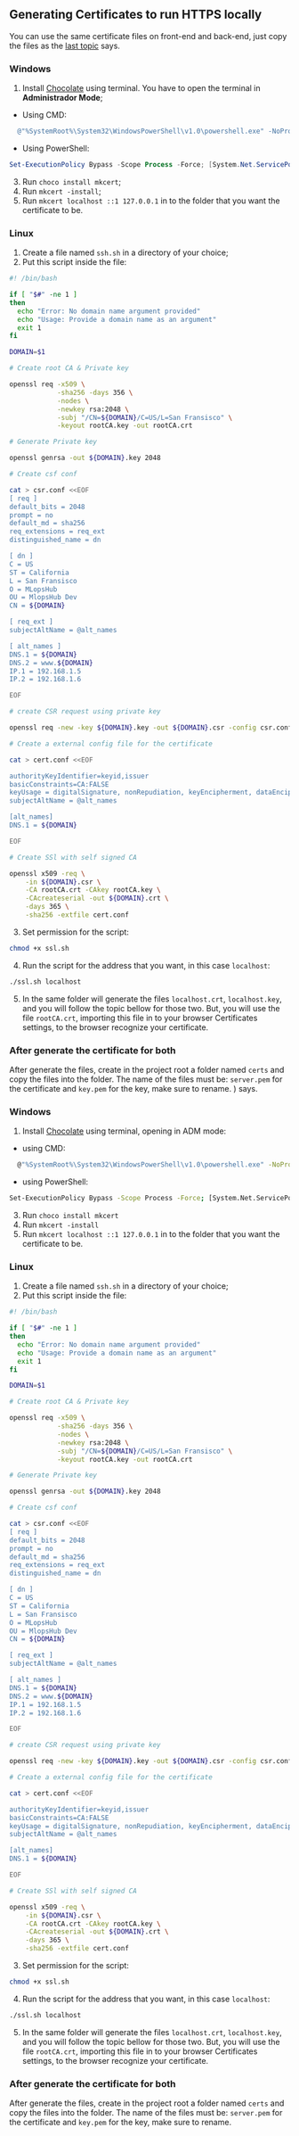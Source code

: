 ## Generating Certificates to run HTTPS locally

You can use the same certificate files on front-end and back-end, just copy the files as the [last topic](https://github.com/mybetspace/.github/edit/main/profile/README.md#after-generate-the-certificate-for-both-1) says.

### Windows

1. Install [Chocolate](https://chocolatey.org/) using terminal. You have to open the terminal in **Administrador Mode**;
  - Using CMD: 
  ```powershell 
    @"%SystemRoot%\System32\WindowsPowerShell\v1.0\powershell.exe" -NoProfile -InputFormat None -ExecutionPolicy Bypass -Command "[System.Net.ServicePointManager]::SecurityProtocol = 3072; iex ((New-Object System.Net.WebClient).DownloadString('https://community.chocolatey.org/install.ps1'))" && SET "PATH=%PATH%;%ALLUSERSPROFILE%\chocolatey\bin"
   ```
  - Using PowerShell: 
  ```powershell 
  Set-ExecutionPolicy Bypass -Scope Process -Force; [System.Net.ServicePointManager]::SecurityProtocol = [System.Net.ServicePointManager]::SecurityProtocol -bor 3072; iex ((New-Object System.Net.WebClient).DownloadString('https://community.chocolatey.org/install.ps1'))
  ```
3. Run ``choco install mkcert``;
4. Run ``mkcert -install``;
5. Run ``mkcert localhost ::1 127.0.0.1`` in to the folder that you want the certificate to be.

### Linux

1. Create a file named `ssh.sh` in a directory of your choice;
2. Put this script inside the file:

```bash
#! /bin/bash

if [ "$#" -ne 1 ]
then
  echo "Error: No domain name argument provided"
  echo "Usage: Provide a domain name as an argument"
  exit 1
fi

DOMAIN=$1

# Create root CA & Private key

openssl req -x509 \
            -sha256 -days 356 \
            -nodes \
            -newkey rsa:2048 \
            -subj "/CN=${DOMAIN}/C=US/L=San Fransisco" \
            -keyout rootCA.key -out rootCA.crt 

# Generate Private key 

openssl genrsa -out ${DOMAIN}.key 2048

# Create csf conf

cat > csr.conf <<EOF
[ req ]
default_bits = 2048
prompt = no
default_md = sha256
req_extensions = req_ext
distinguished_name = dn

[ dn ]
C = US
ST = California
L = San Fransisco
O = MLopsHub
OU = MlopsHub Dev
CN = ${DOMAIN}

[ req_ext ]
subjectAltName = @alt_names

[ alt_names ]
DNS.1 = ${DOMAIN}
DNS.2 = www.${DOMAIN}
IP.1 = 192.168.1.5 
IP.2 = 192.168.1.6

EOF

# create CSR request using private key

openssl req -new -key ${DOMAIN}.key -out ${DOMAIN}.csr -config csr.conf

# Create a external config file for the certificate

cat > cert.conf <<EOF

authorityKeyIdentifier=keyid,issuer
basicConstraints=CA:FALSE
keyUsage = digitalSignature, nonRepudiation, keyEncipherment, dataEncipherment
subjectAltName = @alt_names

[alt_names]
DNS.1 = ${DOMAIN}

EOF

# Create SSl with self signed CA

openssl x509 -req \
    -in ${DOMAIN}.csr \
    -CA rootCA.crt -CAkey rootCA.key \
    -CAcreateserial -out ${DOMAIN}.crt \
    -days 365 \
    -sha256 -extfile cert.conf
```

3. Set permission for the script: 

```bash
chmod +x ssl.sh
```

4. Run the script for the address that you want, in this case `localhost`:

```bash
./ssl.sh localhost
```

5. In the same folder will generate the files `localhost.crt`, `localhost.key`, and you will follow the topic bellow for those two. But, you will use the file `rootCA.crt`, importing this file in to your browser Certificates settings, to the browser recognize your certificate.

### After generate the certificate for both

After generate the files, create in the project root a folder named `certs` and copy the files into the folder. The name of the files must be: `server.pem` for the certificate and `key.pem` for the key, make sure to rename.
) says.

### Windows

1. Install [Chocolate](https://chocolatey.org/) using terminal, opening in ADM mode:
  - using CMD: 
  ```bash 
    @"%SystemRoot%\System32\WindowsPowerShell\v1.0\powershell.exe" -NoProfile -InputFormat None -ExecutionPolicy Bypass -Command "[System.Net.ServicePointManager]::SecurityProtocol = 3072; iex ((New-Object System.Net.WebClient).DownloadString('https://community.chocolatey.org/install.ps1'))" && SET "PATH=%PATH%;%ALLUSERSPROFILE%\chocolatey\bin"
   ```
  - using PowerShell: 
  ```bash 
  Set-ExecutionPolicy Bypass -Scope Process -Force; [System.Net.ServicePointManager]::SecurityProtocol = [System.Net.ServicePointManager]::SecurityProtocol -bor 3072; iex ((New-Object System.Net.WebClient).DownloadString('https://community.chocolatey.org/install.ps1'))
  ```
3. Run ``choco install mkcert``
4. Run ``mkcert -install``
5. Run ``mkcert localhost ::1 127.0.0.1`` in to the folder that you want the certificate to be.

### Linux

1. Create a file named `ssh.sh` in a directory of your choice;
2. Put this script inside the file:

```bash
#! /bin/bash

if [ "$#" -ne 1 ]
then
  echo "Error: No domain name argument provided"
  echo "Usage: Provide a domain name as an argument"
  exit 1
fi

DOMAIN=$1

# Create root CA & Private key

openssl req -x509 \
            -sha256 -days 356 \
            -nodes \
            -newkey rsa:2048 \
            -subj "/CN=${DOMAIN}/C=US/L=San Fransisco" \
            -keyout rootCA.key -out rootCA.crt 

# Generate Private key 

openssl genrsa -out ${DOMAIN}.key 2048

# Create csf conf

cat > csr.conf <<EOF
[ req ]
default_bits = 2048
prompt = no
default_md = sha256
req_extensions = req_ext
distinguished_name = dn

[ dn ]
C = US
ST = California
L = San Fransisco
O = MLopsHub
OU = MlopsHub Dev
CN = ${DOMAIN}

[ req_ext ]
subjectAltName = @alt_names

[ alt_names ]
DNS.1 = ${DOMAIN}
DNS.2 = www.${DOMAIN}
IP.1 = 192.168.1.5 
IP.2 = 192.168.1.6

EOF

# create CSR request using private key

openssl req -new -key ${DOMAIN}.key -out ${DOMAIN}.csr -config csr.conf

# Create a external config file for the certificate

cat > cert.conf <<EOF

authorityKeyIdentifier=keyid,issuer
basicConstraints=CA:FALSE
keyUsage = digitalSignature, nonRepudiation, keyEncipherment, dataEncipherment
subjectAltName = @alt_names

[alt_names]
DNS.1 = ${DOMAIN}

EOF

# Create SSl with self signed CA

openssl x509 -req \
    -in ${DOMAIN}.csr \
    -CA rootCA.crt -CAkey rootCA.key \
    -CAcreateserial -out ${DOMAIN}.crt \
    -days 365 \
    -sha256 -extfile cert.conf
```

3. Set permission for the script: 

```bash
chmod +x ssl.sh
```

4. Run the script for the address that you want, in this case `localhost`:

```bash
./ssl.sh localhost
```

5. In the same folder will generate the files `localhost.crt`, `localhost.key`, and you will follow the topic bellow for those two. But, you will use the file `rootCA.crt`, importing this file in to your browser Certificates settings, to the browser recognize your certificate.

### After generate the certificate for both

After generate the files, create in the project root a folder named `certs` and copy the files into the folder. The name of the files must be: `server.pem` for the certificate and `key.pem` for the key, make sure to rename.

